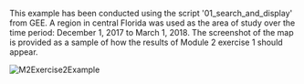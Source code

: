 
This example has been conducted using the script '01_search_and_display' from GEE. A region in central Florida was used as the area of study over the time period: 
December 1, 2017 to March 1, 2018. The screenshot of the map is provided as a sample of how the results of Module 2 exercise 1 should appear.


![M2Exercise2Example](https://user-images.githubusercontent.com/84922404/137368008-28726c08-eaa5-4531-9cf8-bab73d05a6cb.JPG)
